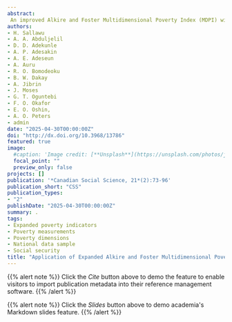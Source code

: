 ```yaml
---
abstract: 
 An improved Alkire and Foster Multidimensional Poverty Index (MDPI) with 20 indicators clustered into seven dimensions, namely, Social Security, Water and Sanitation, Living Standard, Employment and Income, Health, Nutrition, and Education was developed and implemented with ‘mdpi function’ deployed in R Programming Language. The function computes MDPI along with useful associated measures at sub-national or context-specific levels. It was applied to data collected from 1614 respondents from 13 selected Nigerian states and the results compare favourably with existing studies. From the results obtained, the national MDPI is 0.418 but computing MDPI at National, sub-national or context-specific levels does not always give the same trend. Also, the results further reveal that states in Northern Nigeria (0.420) are more multidimensionally deprived in most of the dimensions although there are instances where states in the South (0.415) also show severe deprivation despite their level of development. In line with the findings, it is recommended that UNDP should implement this new MDPI strategy to ensure that every sector of the society is covered by development interventions. The interventions should be region and context-specific, addressing the North’s educational and employment deprivation and the South’s urban living and social protection deficiencies as well as sex, gender and religious disparities in deprivation.
authors:
- H. Sallawu
- A. A. Abduljelil
- D. D. Adekunle
- A. P. Adesakin
- A. E. Adeseun
- A. Auru
- R. O. Bomodeoku
- B. W. Dakay
- A. Jibrin
- J. Moses
- G. T. Oguntebi
- F. O. Okafor
- E. O. Oshin,
- A. O. Peters
- admin
date: "2025-04-30T00:00:00Z"
doi: "http://dx.doi.org/10.3968/13786"
featured: true
image:
  #caption: 'Image credit: [**Unsplash**](https://unsplash.com/photos/jdD8gXaTZsc)'
  focal_point: ""
  preview_only: false
projects: []
publication: '*Canadian Social Science, 21*(2):73-96'
publication_short: "CSS"
publication_types:
- "2"
publishDate: "2025-04-30T00:00:00Z"
summary: .
tags:
- Expanded poverty indicators
- Poverty measurements
- Poverty dimensions
- National data sample
- Social security
title: "Application of Expanded Alkire and Foster Multidimensional Poverty Index to Nigeria"
---
```

{{% alert note %}}
Click the *Cite* button above to demo the feature to enable visitors to import publication metadata into their reference management software.
{{% /alert %}}

{{% alert note %}}
Click the *Slides* button above to demo academia's Markdown slides feature.
{{% /alert %}}
